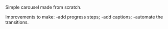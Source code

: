 Simple carousel made from scratch.

Improvements to make:
-add progress steps;
-add captions;
-automate the transitions.
